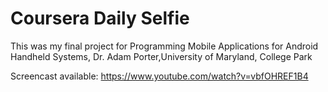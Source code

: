 # Coursera Daily Selfie

This was my final project for Programming Mobile Applications for Android Handheld Systems, Dr. Adam Porter,University of Maryland, College Park

Screencast available: https://www.youtube.com/watch?v=vbfOHREF1B4

